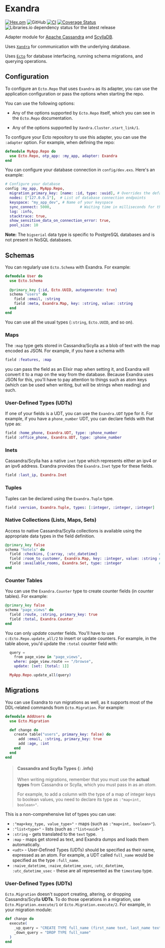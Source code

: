 # Exandra

[![Hex.pm](https://img.shields.io/hexpm/v/exandra)](https://hex.pm/packages/exandra)
![GitHub](https://img.shields.io/github/license/vinniefranco/exandra)
[![CI](https://github.com/vinniefranco/exandra/actions/workflows/main.yml/badge.svg)](https://github.com/vinniefranco/exandra/actions/workflows/main.yml)
[![Coverage Status](https://coveralls.io/repos/github/vinniefranco/exandra/badge.svg?branch=main)](https://coveralls.io/github/vinniefranco/exandra?branch=main)
![Libraries.io dependency status for the latest release](https://img.shields.io/librariesio/release/hex/exandra)

Adapter module for [Apache Cassandra](https://cassandra.apache.org/_/index.html)
and [ScyllaDB](https://www.scylladb.com/).

Uses [`Xandra`](https://github.com/lexhide/xandra) for communication with the
underlying database.

Uses [`Ecto`](https://github.com/elixir-ecto/ecto) for database interfacing,
running schema migrations, and querying operations.

## Configuration

To configure an `Ecto.Repo` that uses `Exandra` as its adapter, you can use
the application configuration or pass the options when starting the repo.

You can use the following options:

- Any of the options supported by `Ecto.Repo` itself, which you can see
      in the `Ecto.Repo` documentation.

- Any of the options supported by `Xandra.Cluster.start_link/1`.

To configure your Ecto repository to use this adapter, you can use the
  `:adapter` option. For example, when defining the repo:

```elixir
defmodule MyApp.Repo do
  use Ecto.Repo, otp_app: :my_app, adapter: Exandra
end
```

You can configure your database connection in `config/dev.exs`. Here's an example:

```elixir
# Configure your database
config :my_app, MyApp.Repo,
  migration_primary_key: [name: :id, type: :uuid], # Overrides the default type `bigserial` used for version attribute in schema migration
  nodes: ["127.0.0.1"],  # List of database connection endpoints
  keyspace: "my_app_dev", # Name of your keyspace
  sync_connect: 5000,             # Waiting time in milliseconds for the database connection
  log: :info,
  stacktrace: true,
  show_sensitive_data_on_connection_error: true,
  pool_size: 10
```

**Note:** The `bigserial` data type is specific to PostgreSQL databases and is not present in NoSQL databases.

## Schemas

You can regularly use `Ecto.Schema` with Exandra. For example:

```elixir
defmodule User do
  use Ecto.Schema
  
  @primary_key {:id, Ecto.UUID, autogenerate: true}
  schema "users" do
    field :email, :string
    field :meta, Exandra.Map, key: :string, value: :string
  end
end
```

You can use all the usual types (`:string`, `Ecto.UUID`, and so on).

### Maps

The `:map` type gets stored in Cassandra/Scylla as a blob of text with the map encoded as JSON. For example, if you have a schema with

```elixir
field :features, :map
```

you can pass the field as an Elixir map when setting it, and Exandra will convert it to a map
on the way from the database. Because Exandra uses JSON for this, you'll have to pay attention
to things such as atom keys (which can be used when writing, but will be strings when reading)
and such.

### User-Defined Types (UDTs)

If one of your fields is a UDT, you can use the `Exandra.UDT` type for it. For example, if you
 have a `phone_number` UDT, you can declare fields with that type as:

```elixir
field :home_phone, Exandra.UDT, type: :phone_number
field :office_phone, Exandra.UDT, type: :phone_number
```

### Inets

Cassandra/Scylla has a native `inet` type which represents either an ipv4 or an ipv6 address.
Exandra provides the `Exandra.Inet` type for these fields.

```elixir
field :last_ip, Exandra.Inet
```

### Tuples

Tuples can be declared using the `Exandra.Tuple` type.

```elixir
field :version, Exandra.Tuple, types: [:integer, :integer, :integer]
```

### Native Collections (Lists, Maps, Sets)

Access to native Cassandra/Scylla collections is available
using the appropriate data types in the field definition.

```elixir
@primary_key false
schema "hotels" do
  field :checkins, {:array, :utc_datetime}                            # list<timestamp>
  field :room_to_customer, Exandra.Map, key: :integer, value: :string # map<int, string>
  field :available_rooms, Exandra.Set, type: :integer                 # set<int>
end
```

### Counter Tables

You can use the `Exandra.Counter` type to create counter fields (in counter tables). For
example:

```elixir
@primary_key false
schema "page_views" do
  field :route, :string, primary_key: true
  field :total, Exandra.Counter
end
```

You can only *update* counter fields. You'll have to use `c:Ecto.Repo.update_all/2`
to insert or update counters. For example, in the table above, you'd update the
  `:total` counter field with:

```elixir
  query =
    from page_view in "page_views",
    where: page_view.route == "/browse",
    update: [set: [total: 1]]

  MyApp.Repo.update_all(query)
```

## Migrations

You can use Exandra to run migrations as well, as it supports most of the DDL-related
  commands from `Ecto.Migration`. For example:

```elixir
defmodule AddUsers do
  use Ecto.Migration

  def change do
    create table("users", primary_key: false) do
      add :email, :string, primary_key: true
      add :age, :int
    end
  end
end
```

  > #### Cassandra and Scylla Types {: .info}
  >
  > When writing migrations, remember that you must use the **actual types** from Cassandra or
  > Scylla, which you must pass in as an *atom*.
  >
  > For example, to add a column with the type of
  > a map of integer keys to boolean values, you need to declare its type as
  > `:"map<int, boolean>"`.

This is a non-comprehensive list of types you can use:

- `:"map<key_type, value_type>"` - maps (such as `:"map<int, boolean>"`).
- `:"list<type>"` - lists (such as `:"list<uuid>"`).
- `:string` - gets translated to the `text` type.
- `:map` - maps get stored as text, and Exandra dumps and loads them automatically.
- `<udt>` - User-Defined Types (UDTs) should be specified as their name, expressed as an
      atom. For example, a UDT called `full_name` would be specified as the type `:full_name`.
- `:naive_datetime`, `:naive_datetime_usec`, `:utc_datetime`, `:utc_datetime_usec` -
      these are all represented as the `timestamp` type.

### User-Defined Types (UDTs)

  `Ecto.Migration` doesn't support creating, altering, or dropping Cassandra/Scylla **UDTs**.
  To do those operations in a migration, use `Ecto.Migration.execute/1`
  or `Ecto.Migration.execute/2`. For example, in your migration module:

```elixir
def change do
  execute(
    _up_query = "CREATE TYPE full_name (first_name text, last_name text))",
    _down_query = "DROP TYPE full_name"
  )
end
```
